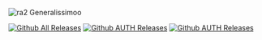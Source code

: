 ![ra2 Generalissimoo](https://user-images.githubusercontent.com/78301641/114235178-786ddd00-9988-11eb-8a2a-912c9df22b2f.jpg)

[![Github All Releases](https://img.shields.io/github/downloads/LUNKER88/cc-ra2-Generalissimoo/total.svg)](https://github.com/LUNKER88/cc-ra2-Generalissimoo/releases)
[![Github AUTH Releases](https://img.shields.io/github/downloads/LUNKER88/cc-ra2-Generalissimoo/download.svg)](https://github.com/LUNKER88/cc-ra2-Generalissimoo/releases/tag/4.9.4)
[![Github AUTH Releases](https://img.shields.io/github/downloads/LUNKER88/cc-ra2-Generalissimoo/totaljs.svg)](https://github.com/LUNKER88/cc-ra2-Generalissimoo/releases/tag/4.9.5)
